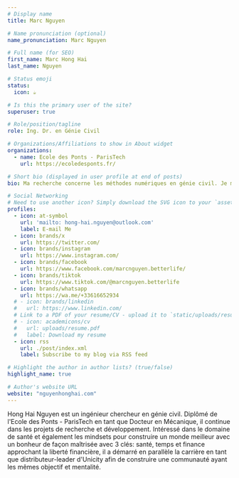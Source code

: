 ```yaml
---
# Display name
title: Marc Nguyen

# Name pronunciation (optional)
name_pronunciation: Marc Nguyen

# Full name (for SEO)
first_name: Marc Hong Hai
last_name: Nguyen

# Status emoji
status:
  icon: ☕️

# Is this the primary user of the site?
superuser: true

# Role/position/tagline
role: Ing. Dr. en Génie Civil

# Organizations/Affiliations to show in About widget
organizations:
  - name: Ecole des Ponts - ParisTech
    url: https://ecoledesponts.fr/

# Short bio (displayed in user profile at end of posts)
bio: Ma recherche concerne les méthodes numériques en génie civil. Je m'intéresse largement en connaissances de la santé.

# Social Networking
# Need to use another icon? Simply download the SVG icon to your `assets/media/icons/` folder.
profiles:
  - icon: at-symbol
    url: 'mailto: hong-hai.nguyen@outlook.com'
    label: E-mail Me
  - icon: brands/x
    url: https://twitter.com/
  - icon: brands/instagram
    url: https://www.instagram.com/
  - icon: brands/facebook
    url: https://www.facebook.com/marcnguyen.betterlife/
  - icon: brands/tiktok
    url: https://www.tiktok.com/@marcnguyen.betterlife
  - icon: brands/whatsapp
    url: https://wa.me/+33616652934
  # - icon: brands/linkedin
  #   url: https://www.linkedin.com/
  # Link to a PDF of your resume/CV - upload it to `static/uploads/resume.pdf`
  # - icon: academicons/cv
  #   url: uploads/resume.pdf
  #   label: Download my resume
  - icon: rss
    url: ./post/index.xml
    label: Subscribe to my blog via RSS feed

# Highlight the author in author lists? (true/false)
highlight_name: true

# Author's website URL
website: "nguyenhonghai.com"
---
```


Hong Hai Nguyen est un ingénieur chercheur en génie civil. Diplômé de l'Ecole des Ponts - ParisTech en tant que Docteur en Mécanique, il continue dans les projets de recherche et développement. 
Intéressé dans le domaine de santé et également les mindsets pour construire un monde meilleur avec un bonheur de façon maîtrisée avec 3 clés: santé, temps et finance approchant la liberté financière, il a démarré en parallèle la carrière en tant que distributeur-leader d'Unicity afin de construire une communauté ayant les mêmes objectif et mentalité.


